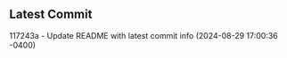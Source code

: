
## Latest Commit
117243a - Update README with latest commit info (2024-08-29 17:00:36 -0400) <Yunxi-Zhou>
